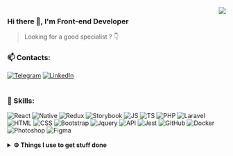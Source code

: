 <img align="right" src="https://github-readme-stats.vercel.app/api?username=penteleichuk&count_private=true&show_icons=true&theme=default&hide_border=true" />

### Hi there 👀, I'm Front-end Developer

> Looking for a good specialist ? 👇

### 📫 Contacts:
[![Telegram](https://img.shields.io/badge/-telegram-444D58?style=for-the-badge&logo=telegram)](https://t.me/vasyok28)
[![LinkedIn](https://img.shields.io/badge/-linkedin-444D58?style=for-the-badge&logo=linkedin)](https://www.linkedin.com/in/penteleichuk/)
<br>
<br>
### 🚀 Skills: 
<div align="left">
<img alt="React" src="https://img.shields.io/badge/-react-DAE5FB?style=for-the-badge&amp;logo=react&amp;logoColor=444D58"/>
<img alt="Native" src="https://img.shields.io/badge/-native-444D58?style=for-the-badge&amp;logo=react"/>
<img alt="Redux" src="https://img.shields.io/badge/-redux-444D58?style=for-the-badge&amp;logo=redux&amp;logoColor=6F3FB3"/>
<img alt="Storybook" src="https://img.shields.io/badge/-Storybook-444D58?style=for-the-badge&amp;logo=Storybook"/>
<img alt="JS" src="https://img.shields.io/badge/-javascript-444D58?style=for-the-badge&amp;logo=javascript&amp;logoColor=F7DF1E"/>
<img alt="TS" src="https://img.shields.io/badge/-typescript-444D58?style=for-the-badge&amp;logo=typescript&amp;logoColor=3178C6"/>
<img alt="PHP" src="https://img.shields.io/badge/-PHP-444D58?style=for-the-badge&amp;logo=php"/>
<img alt="Laravel" src="https://img.shields.io/badge/-laravel-444D58?style=for-the-badge&amp;logo=laravel"/>
<img alt="HTML" src="https://img.shields.io/badge/-html5-444D58?style=for-the-badge&amp;logo=html5"/>
<img alt="CSS" src="https://img.shields.io/badge/-css3_/_scss_/_sass_/_BEM-444D58?style=for-the-badge&amp;logo=css3&amp;logoColor=3296D0"/>
<img alt="Bootstrap" src="https://img.shields.io/badge/-bootstrap&nbsp;/&nbsp;material_ui-444D58?style=for-the-badge&amp;logo=bootstrap&amp;logoColor=7952B3"/>
<img alt="Jquery" src="https://img.shields.io/badge/-jquery-444D58?style=for-the-badge&amp;logo=jquery&amp;logoColor=0769AD"/>
<img alt="API" src="https://img.shields.io/badge/-rest_api-444D58?style=for-the-badge&amp;logo=fastapi&amp;logoColor=#009688"/>
<img alt="Jest" src="https://img.shields.io/badge/-jest&nbsp;/&nbsp;Unit&nbsp;Test-444D58?style=for-the-badge&amp;logo=jest"/>
<img alt="GitHub" src="https://img.shields.io/badge/-git&nbsp;/&nbsp;github-444D58?style=for-the-badge&amp;logo=github"/>
<img alt="Docker" src="https://img.shields.io/badge/-docker-444D58?style=for-the-badge&amp;logo=docker&amp;logoColor=2496ED"/>
<img alt="Photoshop" src="https://img.shields.io/badge/-photoshop-444D58?style=for-the-badge&amp;logo=adobe-photoshop&amp;logoColor=31A8FF"/>
<img alt="Figma" src="https://img.shields.io/badge/-figma-444D58?style=for-the-badge&amp;logo=figma&amp;logoColor=31A8FF"/>
</div>
<br />
<details>	
  <br />
  <summary><b>⚙️ Things I use to get stuff done</b></summary>
  	<ul>
  	  <li><b>OS:</b> macOS Sonoma 14.4.1</li>
	    <li><b>Laptop: </b> MacBook Pro M1</li>
  	  <li><b>Browser: </b> Firefox Web Browser</li>
	    <li><b>Terminal: </b> iTerm</li>
	    <li><b>Code Editor:</b> VSCode - The best editor out there.</li>
	    <li><b>To Stay Updated:</b> Dev.to, Linkedin and Twitter.</li>
	</ul>	
</details>




